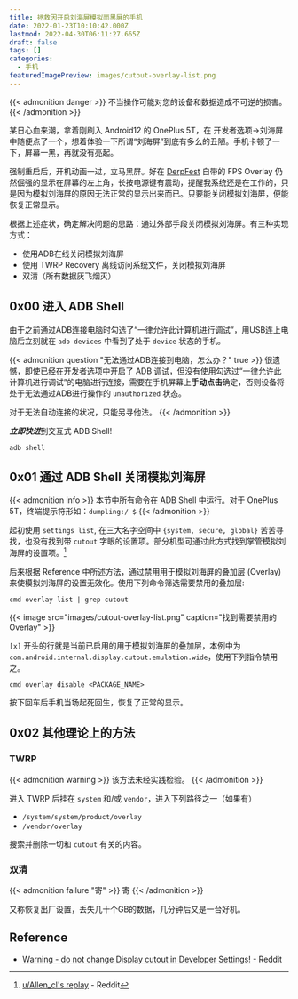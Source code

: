 ```yaml
---
title: 拯救因开启刘海屏模拟而黑屏的手机
date: 2022-01-23T10:10:42.000Z
lastmod: 2022-04-30T06:11:27.665Z
draft: false
tags: []
categories:
  - 手机
featuredImagePreview: images/cutout-overlay-list.png
---
```


{{< admonition danger >}}
不当操作可能对您的设备和数据造成不可逆的损害。
{{< /admonition >}}

某日心血来潮，拿着刚刷入 Android12 的 OnePlus 5T，在 开发者选项->刘海屏 中随便点了一个，想着体验一下所谓“刘海屏”到底有多么的丑陋。手机卡顿了一下，屏幕一黑，再就没有亮起。

<!--more-->

强制重启后，开机动画一过，立马黑屏。好在 [DerpFest](https://derpfest.org/) 自带的 FPS Overlay 仍然倔强的显示在屏幕的左上角，长按电源键有震动，提醒我系统还是在工作的，只是因为模拟刘海屏的原因无法正常的显示出来而已。只要能关闭模拟刘海屏，便能恢复正常显示。

根据上述症状，确定解决问题的思路：通过外部手段关闭模拟刘海屏。有三种实现方式：

- 使用ADB在线关闭模拟刘海屏
- 使用 TWRP Recovery 离线访问系统文件，关闭模拟刘海屏
- 双清（所有数据灰飞烟灭）

## 0x00 进入 ADB Shell

由于之前通过ADB连接电脑时勾选了“一律允许此计算机进行调试”，用USB连上电脑后立刻就在 `adb devices` 中看到了处于 `device` 状态的手机。

{{< admonition question "无法通过ADB连接到电脑，怎么办？" true >}}
很遗憾，即使已经在开发者选项中开启了 ADB 调试，但没有使用勾选过“一律允许此计算机进行调试”的电脑进行连接，需要在手机屏幕上**手动点击**确定，否则设备将处于无法通过ADB进行操作的 `unauthorized` 状态。

对于无法自动连接的状况，只能另寻他法。
{{< /admonition >}}

***立即快进***到交互式 ADB Shell!

```shell
adb shell
```

## 0x01 通过 ADB Shell 关闭模拟刘海屏

{{< admonition info >}}
本节中所有命令在 ADB Shell 中运行。对于 OnePlus 5T，终端提示符形如：`dumpling:/ $`
{{< /admonition >}}

起初使用 `settings list`, 在三大名字空间中 `{system, secure, global}` 苦苦寻找，也没有找到带 `cutout` 字眼的设置项。部分机型可通过此方式找到掌管模拟刘海屏的设置项。[^1]

后来根据 Reference 中所述方法，通过禁用用于模拟刘海屏的叠加层 (Overlay) 来使模拟刘海屏的设置无效化。使用下列命令筛选需要禁用的叠加层:

```shell
cmd overlay list | grep cutout
```

{{< image src="images/cutout-overlay-list.png" caption="找到需要禁用的 Overlay" >}}

`[x]` 开头的行就是当前已启用的用于模拟刘海屏的叠加层，本例中为 `com.android.internal.display.cutout.emulation.wide`，使用下列指令禁用之。

```shell
cmd overlay disable <PACKAGE_NAME>
```

按下回车后手机当场起死回生，恢复了正常的显示。

## 0x02 其他理论上的方法

### TWRP

{{< admonition warning >}}
该方法未经实践检验。
{{< /admonition >}}

进入 TWRP 后挂在 `system` 和/或 `vendor`，进入下列路径之一（如果有）

- `/system/system/product/overlay`
- `/vendor/overlay`

搜索并删除一切和 `cutout` 有关的内容。

### 双清

{{< admonition failure "寄" >}}
寄
{{< /admonition >}}

又称恢复出厂设置，丢失几十个GB的数据，几分钟后又是一台好机。

## Reference

- [Warning - do not change Display cutout in Developer Settings!](https://www.reddit.com/r/Xiaomi/comments/iskxed) - Reddit

[^1]: [u/Allen_cl's replay](https://www.reddit.com/r/Xiaomi/comments/iskxed/comment/g5couwa) - Reddit
